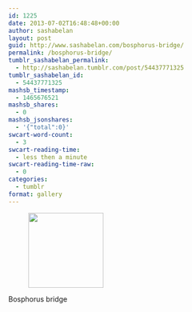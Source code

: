 ```yaml
---
id: 1225
date: 2013-07-02T16:48:48+00:00
author: sashabelan
layout: post
guid: http://www.sashabelan.com/bosphorus-bridge/
permalink: /bosphorus-bridge/
tumblr_sashabelan_permalink:
  - http://sashabelan.tumblr.com/post/54437771325
tumblr_sashabelan_id:
  - 54437771325
mashsb_timestamp:
  - 1465676521
mashsb_shares:
  - 0
mashsb_jsonshares:
  - '{"total":0}'
swcart-word-count:
  - 3
swcart-reading-time:
  - less then a minute
swcart-reading-time-raw:
  - 0
categories:
  - tumblr
format: gallery
---
```

<div id='gallery-511' class='gallery galleryid-1225 gallery-columns-3 gallery-size-thumbnail'>
  <figure class='gallery-item'> 
  
  <div class='gallery-icon landscape'>
    <a href='http://www.sashabelan.ru/bosphorus-bridge/attachment/1226/'><img width="150" height="150" src="http://www.sashabelan.ru/wp-content/uploads/2013/07/tumblr_mpbipcc5DD1qarj97o1_1280-150x150.jpg" class="attachment-thumbnail size-thumbnail" alt="" srcset="http://www.sashabelan.ru/wp-content/uploads/2013/07/tumblr_mpbipcc5DD1qarj97o1_1280-150x150.jpg 150w, http://www.sashabelan.ru/wp-content/uploads/2013/07/tumblr_mpbipcc5DD1qarj97o1_1280-300x300.jpg 300w, http://www.sashabelan.ru/wp-content/uploads/2013/07/tumblr_mpbipcc5DD1qarj97o1_1280-230x230.jpg 230w, http://www.sashabelan.ru/wp-content/uploads/2013/07/tumblr_mpbipcc5DD1qarj97o1_1280-350x350.jpg 350w, http://www.sashabelan.ru/wp-content/uploads/2013/07/tumblr_mpbipcc5DD1qarj97o1_1280.jpg 612w" sizes="(max-width: 150px) 100vw, 150px" /></a>
  </div></figure>
</div>

Bosphorus bridge